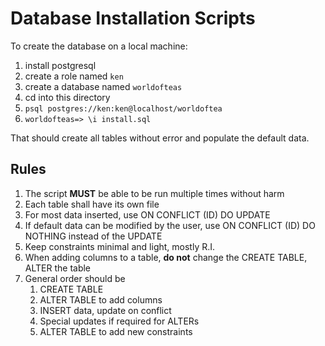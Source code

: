 # Database Installation Scripts

To create the database on a local machine:

1. install postgresql
1. create a role named `ken`
1. create a database named `worldofteas`
1. cd into this directory
1. `psql postgres://ken:ken@localhost/worldoftea`
1. `worldofteas=> \i install.sql`

That should create all tables without error and populate the default data.

## Rules

1. The script **MUST** be able to be run multiple times without harm
1. Each table shall have its own file
1. For most data inserted, use ON CONFLICT (ID) DO UPDATE
1. If default data can be modified by the user, use ON CONFLICT (ID) DO NOTHING instead of the UPDATE
1. Keep constraints minimal and light, mostly R.I.
1. When adding columns to a table, **do not** change the CREATE TABLE, ALTER the table
1. General order should be
    1. CREATE TABLE
    1. ALTER TABLE to add columns
    1. INSERT data, update on conflict
    1. Special updates if required for ALTERs
    1. ALTER TABLE to add new constraints
